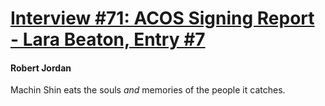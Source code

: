 # [Interview #71: ACOS Signing Report - Lara Beaton, Entry #7](https://www.theoryland.com/intvmain.php?i=71#7)

#### Robert Jordan

Machin Shin eats the souls
*and*
memories of the people it catches.

